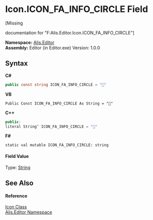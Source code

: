 # Icon.ICON_FA_INFO_CIRCLE Field
 

\[Missing <summary> documentation for "F:Alis.Editor.Icon.ICON_FA_INFO_CIRCLE"\]

**Namespace:**&nbsp;<a href="b150ade4-39de-a232-5f06-d3cdc1b2c538">Alis.Editor</a><br />**Assembly:**&nbsp;Editor (in Editor.exe) Version: 1.0.0

## Syntax

**C#**<br />
``` C#
public const string ICON_FA_INFO_CIRCLE = ""
```

**VB**<br />
``` VB
Public Const ICON_FA_INFO_CIRCLE As String = ""
```

**C++**<br />
``` C++
public:
literal String^ ICON_FA_INFO_CIRCLE = ""
```

**F#**<br />
``` F#
static val mutable ICON_FA_INFO_CIRCLE: string
```


#### Field Value
Type: <a href="https://docs.microsoft.com/dotnet/api/system.string" target="_blank">String</a>

## See Also


#### Reference
<a href="cc0f883c-67f8-f772-c6d7-a60b129f22a7">Icon Class</a><br /><a href="b150ade4-39de-a232-5f06-d3cdc1b2c538">Alis.Editor Namespace</a><br />